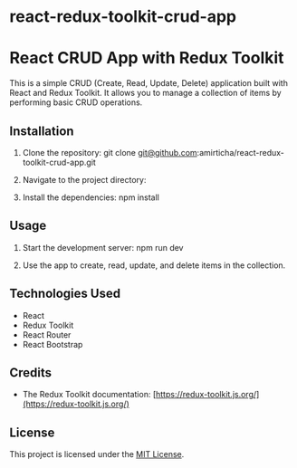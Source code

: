 # react-redux-toolkit-crud-app

# React CRUD App with Redux Toolkit

This is a simple CRUD (Create, Read, Update, Delete) application built with React and Redux Toolkit. It allows you 
to manage a collection of items by performing basic CRUD operations.

## Installation

1. Clone the repository:
git clone git@github.com:amirticha/react-redux-toolkit-crud-app.git

2. Navigate to the project directory:

3. Install the dependencies:
npm install

## Usage

1. Start the development server:
npm run dev


3. Use the app to create, read, update, and delete items in the collection.


## Technologies Used

- React
- Redux Toolkit
- React Router
- React Bootstrap

## Credits

- The Redux Toolkit documentation: [https://redux-toolkit.js.org/](https://redux-toolkit.js.org/)

## License

This project is licensed under the [MIT License](LICENSE).


